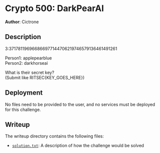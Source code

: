 # Crypto 500: DarkPearAI
**Author**: Cictrone

## Description
3:371781196966866977144706219746579136461491261  

Person1: applepearblue  
Person2: darkhorseai  

What is their secret key?  
(Submit like RITSEC{KEY_GOES_HERE})  

## Deployment
No files need to be provided to the user, and no services must be deployed for
this challenge.

## Writeup
The writeup directory contains the following files:
- [`solution.txt`](./writeup/solution.txt): A description of how the challenge
  would be solved
